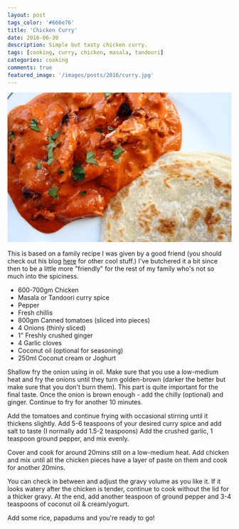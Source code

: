 ```yaml
---
layout: post
tags_color: '#666e76'
title: 'Chicken Curry'
date: 2016-06-30
description: Simple but tasty chicken curry.
tags: [cooking, curry, chicken, masala, tandoori]
categories: cooking
comments: true
featured_image: '/images/posts/2016/curry.jpg'
---
```

![](/images/posts/2016/curry.jpg)

This is based on a family recipe I was given by a good friend (you should check out his blog [here](https://www.jyothisnair.com) for other cool stuff.) I've butchered it a bit since then to be a little more "friendly" for the rest of my family who's not so much into the spiciness. 

* 600-700gm Chicken
* Masala or Tandoori curry spice
* Pepper
* Fresh chillis
* 800gm Canned tomatoes (sliced into pieces)
* 4 Onions (thinly sliced)
* 1" Freshly crushed ginger
* 4 Garlic cloves
* Coconut oil (optional for seasoning)
* 250ml Coconut cream or Joghurt

Shallow fry the onion using in oil. Make sure that you use a low-medium heat and fry the onions until they turn golden-brown (darker the better but make sure that you don't burn them). This part is quite important for the final taste. Once the onion is brown enough - add the chilly (optional) and ginger. Continue to fry for another 10 minutes.

Add the tomatoes and continue frying with occasional stirring until it thickens slightly. Add 5-6 teaspoons of your desired curry spice and add salt to taste (I normally add 1.5-2 teaspoons) Add the crushed garlic, 1 teaspoon ground pepper, and mix evenly.

Cover and cook for around 20mins still on a low-medium heat. Add chicken and mix until all the chicken pieces have a layer of paste on them and cook for another 20mins.

You can check in between and adjust the gravy volume as you like it. If it looks watery after the chicken is tender, continue to cook without the lid for a thicker gravy. At the end, add another teaspoon of ground pepper and 3-4 teaspoons of coconut oil & cream/yogurt.

Add some rice, papadums and you're ready to go!